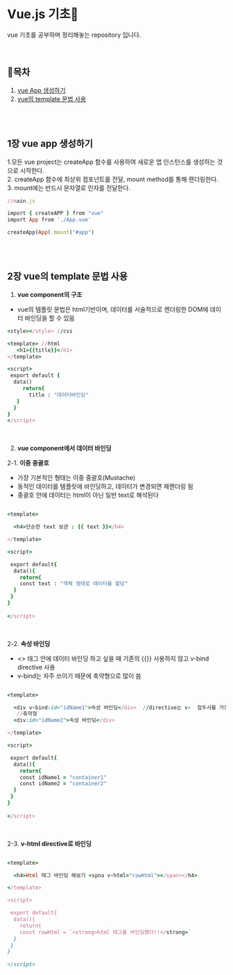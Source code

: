 # Vue.js 기초🎇
vue 기초를 공부하며 정리해놓는 repository 입니다. 

<br />

 ## 🔸목차
 1. [vue App 생성하기](#1장-vue-app-생성하기)
 2. [vue의 template 문법 사용](#2장-vue의-template-문법-사용)

<br />
<br />



## 1장 vue app 생성하기

 1.모든 vue project는 createApp 함수를 사용하여 새로운 앱 인스턴스를 생성하는 것으로 시작한다.<br />
 2. createApp 함수에 최상위 컴포넌트를 전달, mount method를 통해 랜더링한다. <br />
 3. mount에는 반드시 문자열로 인자를 전달한다.<br />
 ```ruby
 //main.js

import { createAPP } from "vue"
import App from './App.vue'

createApp(App).mount("#app")

```

<br />
<br />


## 2장 vue의 template 문법 사용
 
1. **vue component의 구조**
- vue의 템플릿 문법은 html기반이며, 데이터를 서술적으로 렌더링한 DOM에 데이터 바인딩을 할 수 있음
  

```ruby
<style></style> //css

<template> //html 
   <h1>{{title}}</h1> 
</template>

<script> 
 export default {
  data()
     return{
       title : "데이터바인딩" 
   }   
  }
}
</script>
```
<br />




2. **vue component에서 데이터 바인딩**
   
2-1. __이중 중괄호__
- 가장 기본적인 형태는 이중 중괄호(Mustache)
- 동적인 데이터를 템플릿에 바인딩하고, 데이터가 변경되면 재랜더링 됨
- 중괄호 안에 데이터는 html이 아닌 일반 text로 해석된다
    
```ruby

<template>

  <h4>단순한 text 보관 : {{ text }}</h4> 

</template>

<script>

 export default{
  data(){
    return{
    const text : "객체 형태로 데이터를 할당"
  } 
 }
} 
 
</script>

```
<br />

2-2. __속성 바인딩__
- <> 태그 안에 데이터 바인딩 하고 싶을 때 기존의 {{}} 사용하지 않고 v-bind directive 사용
- v-bind는 자주 쓰이기 때문에 축약형으로 많이 씀

```ruby

<template>

  <div v-bind:id="idName1">속성 바인딩</div>  //directive는 v-  접두사를 가진 속성들
   //축약형
  <div:id="idName2">속성 바인딩</div>  

</template>

<script>

 export default{
  data(){
    return{
    const idName1 = "container1"
    const idName2 = "container2"
  } 
 }
} 
 
</script>

```
<br />

2-3. __v-html directive로 바인딩__


```ruby

<template>

  <h4>Html 태그 바인딩 해보기 <spna v-html="rawHtml"></span></h4>  

</template>

<script>

 export default{
  data(){
    return{
    const rawHtml = `<strong>html 태그를 바인딩했다!!</strong>`
  } 
 }
} 
 
</script>

```

